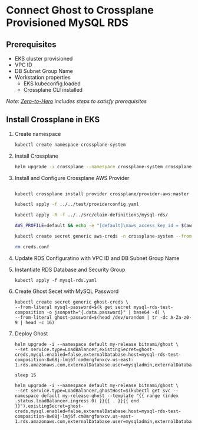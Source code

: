 # Connect Ghost to Crossplane Provisioned MySQL RDS

## Prerequisites

* EKS cluster provisioned
* VPC ID
* DB Subnet Group Name
* Workstation properties
    * EKS kubeconfig loaded
    * Crossplane CLI installed

_Note: [Zero-to-Hero](ZERO_TO_HERO.md) includes steps to satisfy prerequisites_

## Install Crossplane in EKS

1. Create namespace
    ```bash
    kubectl create namespace crossplane-system
    ```

1. Install Crossplane
    ```bash
    helm upgrade -i crossplane --namespace crossplane-system crossplane-stable/crossplane
    ```

1. Install and Configure Crossplane AWS Provider
    ```bash
    
    kubectl crossplane install provider crossplane/provider-aws:master
    
    kubectl apply -f ../../test/providerconfig.yaml
    
    kubectl apply -R -f ../../src/claim-definitions/mysql-rds/

    AWS_PROFILE=default && echo -e "[default]\naws_access_key_id = $(aws configure get aws_access_key_id --profile $AWS_PROFILE)\naws_secret_access_key = $(aws configure get aws_secret_access_key --profile $AWS_PROFILE)" > creds.conf
    
    kubectl create secret generic aws-creds -n crossplane-system --from-file=creds=creds.conf
    
    rm creds.conf
    ```
1. Update RDS Configuratino with VPC ID and DB Subnet Group Name


1. Instantiate RDS Database and Security Group
    ```
    kubectl apply -f mysql-rds.yaml
    ```

1. Create Ghost Secet with MySQL Password
    ```
    kubectl create secret generic ghost-creds \
    --from-literal mysql-password=$(k get secret mysql-rds-test-composition -o jsonpath="{.data.password}" | base64 -d) \
    --from-literal ghost-password=$(head /dev/urandom | tr -dc A-Za-z0-9 | head -c 16)
    ```

1. Deploy Ghost
    ```
    helm upgrade -i --namespace default my-release bitnami/ghost \
    --set service.type=LoadBalancer,existingSecret=ghost-creds,mysql.enabled=false,externalDatabase.host=mysql-rds-test-composition-8w68j-lmj6f.cm0mrgfonxcv.us-east-1.rds.amazonaws.com,externalDatabase.user=mysqladmin,externalDatabase.database=mysqlrdstest

    sleep 15
    
    helm upgrade -i --namespace default my-release bitnami/ghost \
    --set service.type=LoadBalancer,ghostHost=$(kubectl get svc --namespace default my-release-ghost --template "{{ range (index .status.loadBalancer.ingress 0) }}{{ . }}{{ end }}"),existingSecret=ghost-creds,mysql.enabled=false,externalDatabase.host=mysql-rds-test-composition-8w68j-lmj6f.cm0mrgfonxcv.us-east-1.rds.amazonaws.com,externalDatabase.user=mysqladmin,externalDatabase.database=mysqlrdstest
    ```
